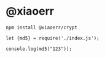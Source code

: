 # @xiaoerr

```
npm install @xiaoerr/crypt
```

```
let {md5} = require('./index.js');

console.log(md5("123"));
```